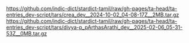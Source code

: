 https://github.com/indic-dict/stardict-tamil/raw/gh-pages/ta-head/ta-entries_dev-script/tars/crea_dev__2024-10-02_04-08-17Z__2MB.tar.gz  
https://github.com/indic-dict/stardict-tamil/raw/gh-pages/ta-head/ta-entries_dev-script/tars/divya-p_pArthasArathi_dev__2025-02-06_05-31-53Z__0MB.tar.gz  
